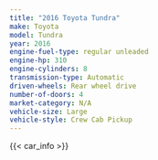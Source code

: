 ```yaml
---
title: "2016 Toyota Tundra"
make: Toyota
model: Tundra
year: 2016
engine-fuel-type: regular unleaded
engine-hp: 310
engine-cylinders: 8
transmission-type: Automatic
driven-wheels: Rear wheel drive
number-of-doors: 4
market-category: N/A
vehicle-size: Large
vehicle-style: Crew Cab Pickup
---
```


{{< car_info >}}
